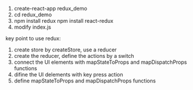 1. create-react-app redux_demo 
2. cd redux_demo 
3. npm install redux 
   npm install react-redux 
4. modify index.js 

key point to use redux: 
1. create store by createStore, use a reducer 
2. create the reducer, define the actions by a switch 
3. connect the UI elements with mapStateToProps and mapDispatchProps functions 
4. difine the UI delements with key press action
5. define mapStateToProps and mapDispatchProps functions 
